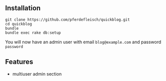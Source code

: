## Installation

```
git clone https://github.com/pferdefleisch/quickblog.git  
cd quickblog  
bundle  
bundle exec rake db:setup
```

You will now have an admin user with email `blog@example.com` and password `password`

## Features

- multiuser admin section
